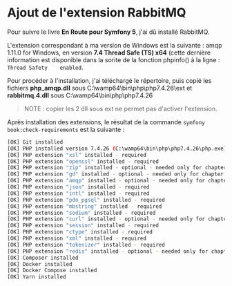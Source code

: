 # Ajout de l'extension RabbitMQ

Pour suivre le livre **En Route pour Symfony 5**, j'ai dû installé RabbitMQ.

L'extension correspondant à ma version de Windows est la suivante : amqp 1.11.0 for Windows, en version **7.4 Thread Safe (TS) x64** (cette dernière information est disponible dans la sorite de la fonction phpinfo() à la ligne :  `Thread Safety	enabled`.

Pour procéder à l'installation, j'ai téléchargé le répertoire, puis copié les fichiers **php_amqp.dll** sous C:\wamp64\bin\php\php7.4.26\ext
et **rabbitmq.4.dll** sous C:\wamp64\bin\php\php7.4.26

>NOTE : copier les 2 dll sous ext ne permet pas d'activer l'extension.

Après installation des extensions, le résultat de la commande `symfony book:check-requirements` est la suivante :

```bash
[OK] Git installed
[OK] PHP installed version 7.4.26 (C:\wamp64\bin\php\php7.4.26\php.exe)
[OK] PHP extension "xsl" installed - required
[OK] PHP extension "openssl" installed - required
[OK] PHP extension "zip" installed - optional - needed only for chapter 17 (Panther)
[OK] PHP extension "gd" installed - optional - needed only for chapter 23 (Imagine)
[OK] PHP extension "amqp" installed - optional - needed only for chapter 32
[OK] PHP extension "json" installed - required
[OK] PHP extension "intl" installed - required
[OK] PHP extension "pdo_pgsql" installed - required
[OK] PHP extension "mbstring" installed - required
[OK] PHP extension "sodium" installed - required
[OK] PHP extension "curl" installed - optional - needed only for chapter 17 (Panther)
[OK] PHP extension "session" installed - required
[OK] PHP extension "ctype" installed - required
[OK] PHP extension "xml" installed - required
[OK] PHP extension "tokenizer" installed - required
[OK] PHP extension "redis" installed - optional - needed only for chapter 31
[OK] Composer installed
[OK] Docker installed
[OK] Docker Compose installed
[OK] Yarn installed
```
